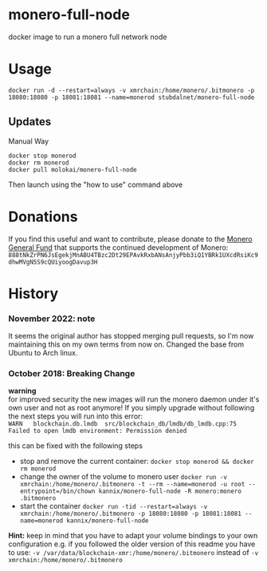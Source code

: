 # monero-full-node

docker image to run a monero full network node

# Usage

`docker run -d --restart=always -v xmrchain:/home/monero/.bitmonero -p 18080:18080 -p 18081:18081 --name=monerod stubdalnet/monero-full-node`

## Updates
Manual Way
```
docker stop monerod
docker rm monerod
docker pull molokai/monero-full-node
```
Then launch using the "how to use" command above

# Donations

If you find this useful and want to contribute, please donate to the [Monero General Fund](https://ccs.getmonero.org/) that supports the continued development of Monero:
```888tNkZrPN6JsEgekjMnABU4TBzc2Dt29EPAvkRxbANsAnjyPbb3iQ1YBRk1UXcdRsiKc9dhwMVgN5S9cQUiyoogDavup3H```


# History 

### November 2022: note

It seems the original author has stopped merging pull requests, so I'm now maintaining this on my own terms from now on.
Changed the base from Ubuntu to Arch linux.

### October 2018: Breaking Change
**warning**  
for improved security the new images will run the monero daemon under it's own user and not as root anymore!
If you simply upgrade without following the next steps you will run into this error:  
`WARN 	blockchain.db.lmdb	src/blockchain_db/lmdb/db_lmdb.cpp:75	Failed to open lmdb environment: Permission denied`

this can be fixed with the following steps  

* stop and remove the current container: `docker stop monerod && docker rm monerod`
* change the owner of the volume to monero user `docker run -v xmrchain:/home/monero/.bitmonero -t --rm --name=monerod -u root --entrypoint=/bin/chown kannix/monero-full-node -R monero:monero .bitmonero`
* start the container `docker run -tid --restart=always -v xmrchain:/home/monero/.bitmonero -p 18080:18080 -p 18081:18081 --name=monerod kannix/monero-full-node`

**Hint:** keep in mind that you have to adapt your volume bindings to your own configuration e.g. if you followed the older version of this readme you have to use: `-v /var/data/blockchain-xmr:/home/monero/.bitmonero` instead of `-v xmrchain:/home/monero/.bitmonero`
